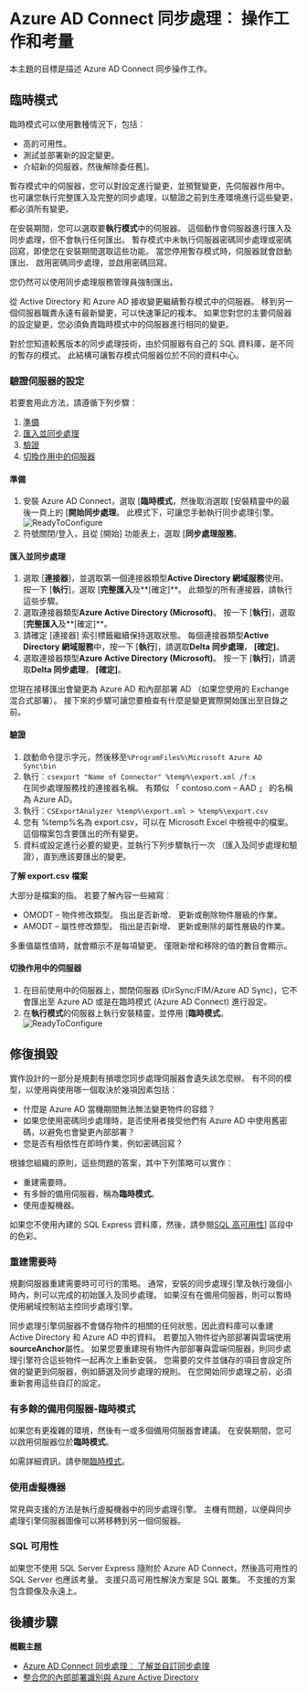 <properties
   pageTitle="Azure AD Connect 同步處理︰ 操作工作及考量 |Microsoft Azure"
   description="本主題說明 Azure AD Connect 同步處理，以及如何準備作業系統這個元件的操作工作。"
   services="active-directory"
   documentationCenter=""
   authors="AndKjell"
   manager="femila"
   editor=""/>

<tags
   ms.service="active-directory"
   ms.devlang="na"
   ms.topic="article"
   ms.tgt_pltfrm="na"
   ms.workload="identity"
   ms.date="09/01/2016"
   ms.author="billmath"/>

# <a name="azure-ad-connect-sync-operational-tasks-and-consideration"></a>Azure AD Connect 同步處理︰ 操作工作和考量
本主題的目標是描述 Azure AD Connect 同步操作工作。

## <a name="staging-mode"></a>臨時模式
臨時模式可以使用數種情況下，包括︰

-   高的可用性。
-   測試並部署新的設定變更。
-   介紹新的伺服器，然後解除委任舊]。

暫存模式中的伺服器，您可以對設定進行變更，並預覽變更，先伺服器作用中。 也可讓您執行完整匯入及完整的同步處理，以驗證之前到生產環境進行這些變更，都必須所有變更。

在安裝期間，您可以選取要**執行模式**中的伺服器。 這個動作會伺服器進行匯入及同步處理，但不會執行任何匯出。 暫存模式中未執行伺服器密碼同步處理或密碼回寫，即使您在安裝期間選取這些功能。 當您停用暫存模式時，伺服器就會啟動匯出、 啟用密碼同步處理，並啟用密碼回寫。

您仍然可以使用同步處理服務管理員強制匯出。

從 Active Directory 和 Azure AD 接收變更繼續暫存模式中的伺服器。 移到另一個伺服器職責永遠有最新變更，可以快速筆記的複本。 如果您對您的主要伺服器的設定變更，您必須負責臨時模式中的伺服器進行相同的變更。

對於您知道較舊版本的同步處理技術，由於伺服器有自己的 SQL 資料庫，是不同的暫存的模式。 此結構可讓暫存模式伺服器位於不同的資料中心。

### <a name="verify-the-configuration-of-a-server"></a>驗證伺服器的設定
若要套用此方法，請遵循下列步驟︰

1. [準備](#prepare)
2. [匯入並同步處理](#import-and-synchronize)
3. [驗證](#verify)
4. [切換作用中的伺服器](#switch-active-server)

#### <a name="prepare"></a>準備

1. 安裝 Azure AD Connect，選取 [**臨時模式**，然後取消選取 [安裝精靈中的最後一頁上的 [**開始同步處理**。 此模式下，可讓您手動執行同步處理引擎。
![ReadyToConfigure](./media/active-directory-aadconnectsync-operations/readytoconfigure.png)
2. 符號關閉/登入，且從 [開始] 功能表上，選取 [**同步處理服務**。

#### <a name="import-and-synchronize"></a>匯入並同步處理

1. 選取 [**連接器**]，並選取第一個連接器類型**Active Directory 網域服務**使用。 按一下 [**執行**]，選取 [**完整匯入**及**[確定]**。 此類型的所有連接器，請執行這些步驟。
2. 選取連接器類型**Azure Active Directory (Microsoft)**。 按一下 [**執行**]，選取 [**完整匯入**及**[確定]**。
3. 請確定 [連接器] 索引標籤繼續保持選取狀態。 每個連接器類型**Active Directory 網域服務**中，按一下 [**執行**]，請選取**Delta 同步處理**， **[確定]**。
4. 選取連接器類型**Azure Active Directory (Microsoft)**。 按一下 [**執行**]，請選取**Delta 同步處理**， **[確定]**。

您現在接移匯出會變更為 Azure AD 和內部部署 AD （如果您使用的 Exchange 混合式部署）。 接下來的步驟可讓您要檢查有什麼是變更實際開始匯出至目錄之前。

#### <a name="verify"></a>驗證

1. 啟動命令提示字元，然後移至`%ProgramFiles%\Microsoft Azure AD Sync\bin`
2. 執行︰`csexport "Name of Connector" %temp%\export.xml /f:x`  
在同步處理服務找的連接器名稱。 有類似 「 contoso.com – AAD 」 的名稱為 Azure AD。
3. 執行︰`CSExportAnalyzer %temp%\export.xml > %temp%\export.csv`
4. 您有 %temp%名為 export.csv，可以在 Microsoft Excel 中檢視中的檔案。 這個檔案包含要匯出的所有變更。
5. 資料或設定進行必要的變更，並執行下列步驟執行一次 （匯入及同步處理和驗證），直到應該要匯出的變更。

**了解 export.csv 檔案**

大部分是檔案的指。 若要了解內容一些縮寫︰

- OMODT – 物件修改類型。 指出是否新增、 更新或刪除物件層級的作業。
- AMODT – 屬性修改類型。 指出是否新增、 更新或刪除的屬性層級的作業。

多重值屬性值時，就會顯示不是每項變更。 僅限新增和移除的值的數目會顯示。

#### <a name="switch-active-server"></a>切換作用中的伺服器

1. 在目前使用中的伺服器上，關閉伺服器 (DirSync/FIM/Azure AD Sync)，它不會匯出至 Azure AD 或是在臨時模式 (Azure AD Connect) 進行設定。
2. 在**執行模式**的伺服器上執行安裝精靈，並停用 [**臨時模式**。
![ReadyToConfigure](./media/active-directory-aadconnectsync-operations/additionaltasks.png)

## <a name="disaster-recovery"></a>修復損毀
實作設計的一部分是規劃有損壞您同步處理伺服器會遺失該怎麼辦。 有不同的模型，以使用與使用哪一個取決於幾項因素包括︰

-   什麼是 Azure AD 當機期間無法無法變更物件的容錯？
-   如果您使用密碼同步處理時，是否使用者接受他們有 Azure AD 中使用舊密碼，以避免也會變更內部部署？
-   您是否有相依性在即時作業，例如密碼回寫？

根據您組織的原則，這些問題的答案，其中下列策略可以實作︰

-   重建需要時。
-   有多餘的備用伺服器，稱為**臨時模式**。
-   使用虛擬機器。

如果您不使用內建的 SQL Express 資料庫，然後，請參閱[SQL 高可用性](#sql-high-availability)] 區段中的色彩。

### <a name="rebuild-when-needed"></a>重建需要時
規劃伺服器重建需要時可可行的策略。 通常，安裝的同步處理引擎及執行幾個小時內，則可以完成的初始匯入及同步處理。 如果沒有在備用伺服器，則可以暫時使用網域控制站主控同步處理引擎。

同步處理引擎伺服器不會儲存物件的相關的任何狀態，因此資料庫可以重建 Active Directory 和 Azure AD 中的資料。 若要加入物件從內部部署與雲端使用**sourceAnchor**屬性。 如果您要重建現有物件內部部署與雲端伺服器，則同步處理引擎符合這些物件一起再次上重新安裝。 您需要的文件並儲存的項目會設定所做的變更到伺服器，例如篩選及同步處理的規則。 在您開始同步處理之前，必須重新套用這些自訂的設定。

### <a name="have-a-spare-standby-server---staging-mode"></a>有多餘的備用伺服器-臨時模式
如果您有更複雜的環境，然後有一或多個備用伺服器會建議。 在安裝期間，您可以啟用伺服器位於**臨時模式**。

如需詳細資訊，請參閱[臨時模式](#staging-mode)。

### <a name="use-virtual-machines"></a>使用虛擬機器
常見與支援的方法是執行虛擬機器中的同步處理引擎。 主機有問題，以便與同步處理引擎伺服器圖像可以將移轉到另一個伺服器。

### <a name="sql-high-availability"></a>SQL 可用性
如果您不使用 SQL Server Express 隨附於 Azure AD Connect，然後高可用性的 SQL Server 也應該考量。 支援只高可用性解決方案是 SQL 叢集。 不支援的方案包含鏡像及永遠上。

## <a name="next-steps"></a>後續步驟

**概觀主題**  

- [Azure AD Connect 同步處理︰ 了解並自訂同步處理](active-directory-aadconnectsync-whatis.md)  
- [整合您的內部部署識別與 Azure Active Directory](active-directory-aadconnect.md)  
